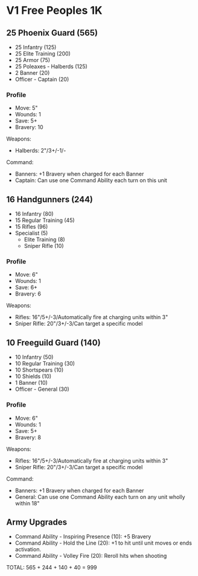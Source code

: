 # V1 Free Peoples 1K

## 25 Phoenix Guard (565)

- 25 Infantry (125)
- 25 Elite Training (200)
- 25 Armor (75)
- 25 Poleaxes - Halberds (125)
- 2 Banner (20)
- Officer - Captain (20)

### Profile

- Move: 5"
- Wounds: 1
- Save: 5+
- Bravery: 10

Weapons:

- Halberds: 2"/3+/-1/-

Command:

- Banners: +1 Bravery when charged for each Banner
- Captain: Can use one Command Ability each turn on this unit

## 16 Handgunners (244)

- 16 Infantry (80)
- 15 Regular Training (45)
- 15 Rifles (96)
- Specialist (5)
	- Elite Training (8)
	- Sniper Rifle (10)

### Profile

- Move: 6"
- Wounds: 1
- Save: 6+
- Bravery: 6

Weapons:

- Rifles: 16"/5+/-3/Automatically fire at charging units within 3"
- Sniper Rifle: 20"/3+/-3/Can target a specific model

## 10 Freeguild Guard (140)

- 10 Infantry (50)
- 10 Regular Training (30)
- 10 Shortspears (10)
- 10 Shields (10)
- 1 Banner (10)
- Officer - General (30)

### Profile

- Move: 6"
- Wounds: 1
- Save: 5+
- Bravery: 8

Weapons:

- Rifles: 16"/5+/-3/Automatically fire at charging units within 3"
- Sniper Rifle: 20"/3+/-3/Can target a specific model

Command:

- Banners: +1 Bravery when charged for each Banner
- General: Can use one Command Ability each turn on any unit wholly within 18"

## Army Upgrades

- Command Ability - Inspiring Presence (10): +5 Bravery
- Command Ability - Hold the Line (20): +1 to hit until unit moves or ends activation.
- Command Ability - Volley Fire (20): Reroll hits when shooting

TOTAL: 565 + 244 + 140 + 40 = 999
